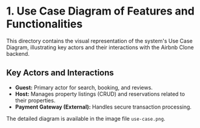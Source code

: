 # 1. Use Case Diagram of Features and Functionalities

This directory contains the visual representation of the system's Use Case Diagram, illustrating key actors and their interactions with the Airbnb Clone backend.

## Key Actors and Interactions

* **Guest:** Primary actor for search, booking, and reviews.
* **Host:** Manages property listings (CRUD) and reservations related to their properties.
* **Payment Gateway (External):** Handles secure transaction processing.

The detailed diagram is available in the image file `use-case.png`.
